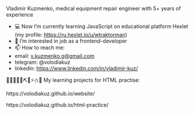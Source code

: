 Vladimir Kuzmenko, medical equipment repair engineer with 5+ years of experience
- 💻 Now I’m currently learning JavaScript on educational platform Hexlet (my profile: https://ru.hexlet.io/u/wtraktorman)
- 👀 I’m interested in job as a frontend-developer
- 📫 How to reach me:
- email: v.kuzmenko.g@gmail.com
- telegram: @volodiakuz
- linkedin: https://www.linkedin.com/in/vladimir-kuz/


🧛‍♂️🧛‍♂️💎⛏💾⚡⛄🔥
My learning projects for HTML practise:
<p>https://volodiakuz.github.io/website/</p>
https://volodiakuz.github.io/html-practice/
